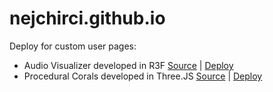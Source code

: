 # nejchirci.github.io
Deploy for custom user pages:
- Audio Visualizer developed in R3F [Source](https://github.com/NejcHirci/audio-visualizer) | [Deploy](https://nejchirci.github.io/audio-visualizer/)
- Procedural Corals developed in Three.JS [Source](https://github.com/NejcHirci/ProceduralCorals) | [Deploy](https://nejchirci.github.io/ProceduralCorals/)
